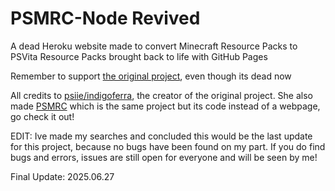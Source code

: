 # PSMRC-Node Revived
A dead Heroku website made to convert Minecraft Resource Packs to PSVita Resource Packs brought back to life with GitHub Pages 

Remember to support <a href="https://github.com/indigoferra/PSMRC-Node">the original project</a>, even though its dead now

All credits to <a href="https://github.com/indigoferra">psiie/indigoferra</a>, the creator of the original project. She also made <a href="https://github.com/indigoferra/PSMRC">PSMRC</a> which is the same project but its code instead of a webpage, go check it out!

EDIT: Ive made my searches and concluded this would be the last update for this project, because no bugs have been found on my part. If you do find bugs and errors, issues are still open for everyone and will be seen by me!

Final Update: 2025.06.27
